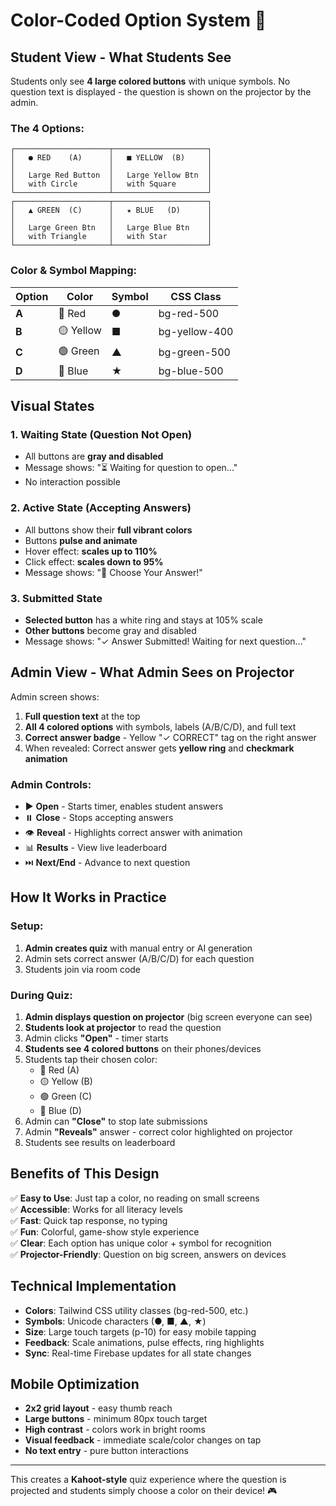 # Color-Coded Option System 🎨

## Student View - What Students See

Students only see **4 large colored buttons** with unique symbols. No question text is displayed - the question is shown on the projector by the admin.

### The 4 Options:

```
┌─────────────────────┬─────────────────────┐
│   ● RED    (A)      │   ■ YELLOW  (B)     │
│                     │                     │
│   Large Red Button  │   Large Yellow Btn  │
│   with Circle       │   with Square       │
└─────────────────────┴─────────────────────┘
┌─────────────────────┬─────────────────────┐
│   ▲ GREEN  (C)      │   ★ BLUE   (D)      │
│                     │                     │
│   Large Green Btn   │   Large Blue Btn    │
│   with Triangle     │   with Star         │
└─────────────────────┴─────────────────────┘
```

### Color & Symbol Mapping:

| Option | Color  | Symbol | CSS Class       |
|--------|--------|--------|-----------------|
| **A**  | 🔴 Red    | ●      | bg-red-500      |
| **B**  | 🟡 Yellow | ■      | bg-yellow-400   |
| **C**  | 🟢 Green  | ▲      | bg-green-500    |
| **D**  | 🔵 Blue   | ★      | bg-blue-500     |

## Visual States

### 1. Waiting State (Question Not Open)
- All buttons are **gray and disabled**
- Message shows: "⏳ Waiting for question to open..."
- No interaction possible

### 2. Active State (Accepting Answers)
- All buttons show their **full vibrant colors**
- Buttons **pulse and animate**
- Hover effect: **scales up to 110%**
- Click effect: **scales down to 95%**
- Message shows: "👀 Choose Your Answer!"

### 3. Submitted State
- **Selected button** has a white ring and stays at 105% scale
- **Other buttons** become gray and disabled
- Message shows: "✓ Answer Submitted! Waiting for next question..."

## Admin View - What Admin Sees on Projector

Admin screen shows:
1. **Full question text** at the top
2. **All 4 colored options** with symbols, labels (A/B/C/D), and full text
3. **Correct answer badge** - Yellow "✓ CORRECT" tag on the right answer
4. When revealed: Correct answer gets **yellow ring** and **checkmark animation**

### Admin Controls:
- ▶️ **Open** - Starts timer, enables student answers
- ⏸️ **Close** - Stops accepting answers
- 👁️ **Reveal** - Highlights correct answer with animation
- 📊 **Results** - View live leaderboard
- ⏭️ **Next/End** - Advance to next question

## How It Works in Practice

### Setup:
1. **Admin creates quiz** with manual entry or AI generation
2. Admin sets correct answer (A/B/C/D) for each question
3. Students join via room code

### During Quiz:
1. **Admin displays question on projector** (big screen everyone can see)
2. **Students look at projector** to read the question
3. Admin clicks **"Open"** - timer starts
4. **Students see 4 colored buttons** on their phones/devices
5. Students tap their chosen color:
   - 🔴 Red (A)
   - 🟡 Yellow (B)
   - 🟢 Green (C)
   - 🔵 Blue (D)
6. Admin can **"Close"** to stop late submissions
7. Admin **"Reveals"** answer - correct color highlighted on projector
8. Students see results on leaderboard

## Benefits of This Design

✅ **Easy to Use**: Just tap a color, no reading on small screens  
✅ **Accessible**: Works for all literacy levels  
✅ **Fast**: Quick tap response, no typing  
✅ **Fun**: Colorful, game-show style experience  
✅ **Clear**: Each option has unique color + symbol for recognition  
✅ **Projector-Friendly**: Question on big screen, answers on devices  

## Technical Implementation

- **Colors**: Tailwind CSS utility classes (bg-red-500, etc.)
- **Symbols**: Unicode characters (●, ■, ▲, ★)
- **Size**: Large touch targets (p-10) for easy mobile tapping
- **Feedback**: Scale animations, pulse effects, ring highlights
- **Sync**: Real-time Firebase updates for all state changes

## Mobile Optimization

- **2x2 grid layout** - easy thumb reach
- **Large buttons** - minimum 80px touch target
- **High contrast** - colors work in bright rooms
- **Visual feedback** - immediate scale/color changes on tap
- **No text entry** - pure button interactions

---

This creates a **Kahoot-style** quiz experience where the question is projected and students simply choose a color on their device! 🎮
